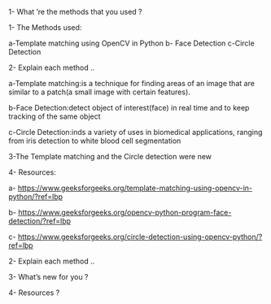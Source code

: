 1- What ’re the methods that you used ?

1- The Methods used:

a-Template matching using OpenCV in Python
b- Face Detection
c-Circle Detection

2- Explain each method ..

a-Template matching:is a technique for finding areas of an image that are similar to a patch(a small image with certain features).

b-Face Detection:detect object of interest(face) in real time and to keep tracking of the same object

c-Circle Detection:inds a variety of uses in biomedical applications, ranging from iris detection to white blood cell segmentation

3-The Template matching and the Circle detection were new

4- Resources:

a- https://www.geeksforgeeks.org/template-matching-using-opencv-in-python/?ref=lbp

b- https://www.geeksforgeeks.org/opencv-python-program-face-detection/?ref=lbp

c- https://www.geeksforgeeks.org/circle-detection-using-opencv-python/?ref=lbp





2- Explain each method ..



3- What’s new for you ?



4- Resources ? 
